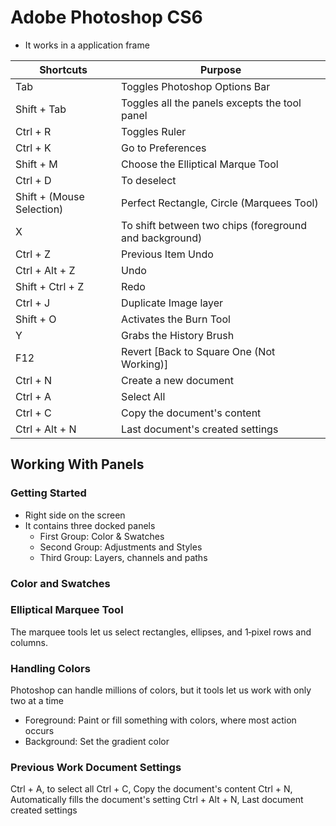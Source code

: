 # Adobe Photoshop CS6 #
* It works in a application frame

Shortcuts | Purpose
--------- | -------
Tab | Toggles Photoshop Options Bar
Shift + Tab | Toggles all the panels excepts the tool panel
Ctrl + R | Toggles Ruler
Ctrl + K | Go to Preferences
Shift + M | Choose the Elliptical Marque Tool  
Ctrl + D | To deselect
Shift + (Mouse Selection) | Perfect Rectangle, Circle (Marquees Tool)
X | To shift between two chips (foreground and background)
Ctrl + Z | Previous Item Undo
Ctrl + Alt + Z | Undo
Shift + Ctrl + Z | Redo
Ctrl + J | Duplicate Image layer
Shift + O | Activates the Burn Tool
Y | Grabs the History Brush
F12 | Revert [Back to Square One (Not Working)]
Ctrl + N | Create a new document
Ctrl + A | Select All
Ctrl + C | Copy the document's content
Ctrl + Alt + N | Last document's created settings

## Working With Panels ##
### Getting Started ###
* Right side on the screen
* It contains three docked panels
    * First Group: Color & Swatches
    * Second Group: Adjustments and Styles
    * Third Group: Layers, channels and paths

### Color and Swatches ###


### Elliptical Marquee Tool ##
The marquee tools let us select rectangles, ellipses, and 1‑pixel rows and columns.

### Handling Colors ###
Photoshop can handle millions of colors, but it tools let us work with only
two at a time
* Foreground: Paint or fill something with colors, where most action occurs
* Background: Set the gradient color

### Previous Work Document Settings ###
Ctrl + A, to select all
Ctrl + C, Copy the document's content
Ctrl + N, Automatically fills the document's setting
Ctrl + Alt + N,  Last document created settings

